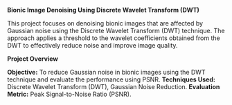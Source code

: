 **Bionic Image Denoising Using Discrete Wavelet Transform (DWT)**

This project focuses on denoising bionic images that are affected by Gaussian noise using the Discrete Wavelet Transform (DWT) technique. The approach applies a threshold to the wavelet coefficients obtained from the DWT to effectively reduce noise and improve image quality.

**Project Overview**

**Objective:** To reduce Gaussian noise in bionic images using the DWT technique and evaluate the performance using PSNR.
**Techniques Used:** Discrete Wavelet Transform (DWT), Gaussian Noise Reduction.
**Evaluation Metric:** Peak Signal-to-Noise Ratio (PSNR).
